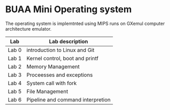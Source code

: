 # BUAA Mini Operating system

The operating system is implemtnted using MIPS runs on GXemul computer architecture emulator.

| Lab   | Lab description                   |
|-------|-----------------------------------|
| Lab 0 | introduction to Linux and Git     |
| Lab 1 | Kernel control, boot and printf   |
| Lab 2 | Memory Management                 |
| Lab 3 | Proceesses and exceptions         |
| Lab 4 | System call with fork             |
| Lab 5 | File Management                   |
| Lab 6 | Pipeline and command interpretion |